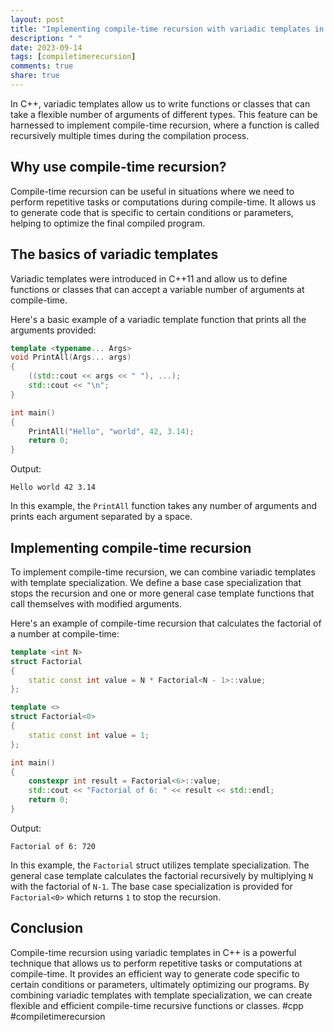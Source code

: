 ```yaml
---
layout: post
title: "Implementing compile-time recursion with variadic templates in C++"
description: " "
date: 2023-09-14
tags: [compiletimerecursion]
comments: true
share: true
---
```


In C++, variadic templates allow us to write functions or classes that can take a flexible number of arguments of different types. This feature can be harnessed to implement compile-time recursion, where a function is called recursively multiple times during the compilation process.

## Why use compile-time recursion?

Compile-time recursion can be useful in situations where we need to perform repetitive tasks or computations during compile-time. It allows us to generate code that is specific to certain conditions or parameters, helping to optimize the final compiled program.

## The basics of variadic templates

Variadic templates were introduced in C++11 and allow us to define functions or classes that can accept a variable number of arguments at compile-time.

Here's a basic example of a variadic template function that prints all the arguments provided:

```cpp
template <typename... Args>
void PrintAll(Args... args)
{
    ((std::cout << args << " "), ...);
    std::cout << "\n";
}

int main()
{
    PrintAll("Hello", "world", 42, 3.14);
    return 0;
}
```

Output:

```
Hello world 42 3.14
```

In this example, the `PrintAll` function takes any number of arguments and prints each argument separated by a space.

## Implementing compile-time recursion

To implement compile-time recursion, we can combine variadic templates with template specialization. We define a base case specialization that stops the recursion and one or more general case template functions that call themselves with modified arguments.

Here's an example of compile-time recursion that calculates the factorial of a number at compile-time:

```cpp
template <int N>
struct Factorial
{
    static const int value = N * Factorial<N - 1>::value;
};

template <>
struct Factorial<0>
{
    static const int value = 1;
};

int main()
{
    constexpr int result = Factorial<6>::value;
    std::cout << "Factorial of 6: " << result << std::endl;
    return 0;
}
```

Output:

```
Factorial of 6: 720
```

In this example, the `Factorial` struct utilizes template specialization. The general case template calculates the factorial recursively by multiplying `N` with the factorial of `N-1`. The base case specialization is provided for `Factorial<0>` which returns `1` to stop the recursion.

## Conclusion

Compile-time recursion using variadic templates in C++ is a powerful technique that allows us to perform repetitive tasks or computations at compile-time. It provides an efficient way to generate code specific to certain conditions or parameters, ultimately optimizing our programs. By combining variadic templates with template specialization, we can create flexible and efficient compile-time recursive functions or classes. #cpp #compiletimerecursion